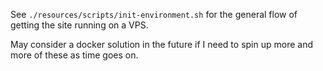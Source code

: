 See `./resources/scripts/init-environment.sh` for the general flow of getting the site running on a VPS.

May consider a docker solution in the future if I need to spin up more and more of these as time goes on.
